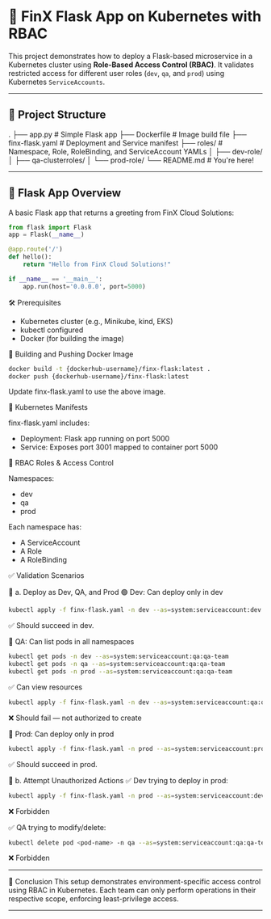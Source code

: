 # 🐳 FinX Flask App on Kubernetes with RBAC

This project demonstrates how to deploy a Flask-based microservice in a Kubernetes cluster using **Role-Based Access Control (RBAC)**. It validates restricted access for different user roles (`dev`, `qa`, and `prod`) using Kubernetes `ServiceAccounts`.

---

## 📁 Project Structure

.
├── app.py # Simple Flask app
├── Dockerfile # Image build file
├── finx-flask.yaml # Deployment and Service manifest
├── roles/ # Namespace, Role, RoleBinding, and ServiceAccount YAMLs
│ ├── dev-role/
│ ├── qa-clusterroles/
│ └── prod-role/
└── README.md # You're here!

---

## 🚀 Flask App Overview

A basic Flask app that returns a greeting from FinX Cloud Solutions:

```python
from flask import Flask
app = Flask(__name__)

@app.route('/')
def hello():
    return "Hello from FinX Cloud Solutions!"

if __name__ == '__main__':
    app.run(host='0.0.0.0', port=5000)

```

🛠 Prerequisites

- Kubernetes cluster (e.g., Minikube, kind, EKS)
- kubectl configured
- Docker (for building the image)

🧱 Building and Pushing Docker Image

```bash
docker build -t {dockerhub-username}/finx-flask:latest .
docker push {dockerhub-username}/finx-flask:latest
```
Update finx-flask.yaml to use the above image.

🧩 Kubernetes Manifests

finx-flask.yaml includes:
- Deployment: Flask app running on port 5000
- Service: Exposes port 3001 mapped to container port 5000

🔐 RBAC Roles & Access Control

Namespaces:
- dev
- qa
- prod

Each namespace has:
- A ServiceAccount
- A Role
- A RoleBinding

✅ Validation Scenarios

🧪 a. Deploy as Dev, QA, and Prod
🟢 Dev: Can deploy only in dev
```bash
kubectl apply -f finx-flask.yaml -n dev --as=system:serviceaccount:dev:dev-team
```
✅ Should succeed in dev.

🔵 QA: Can list pods in all namespaces
```bash
kubectl get pods -n dev --as=system:serviceaccount:qa:qa-team
kubectl get pods -n qa --as=system:serviceaccount:qa:qa-team
kubectl get pods -n prod --as=system:serviceaccount:qa:qa-team
```
✅ Can view resources

```bash
kubectl apply -f finx-flask.yaml -n dev --as=system:serviceaccount:qa:qa-team
```
❌ Should fail — not authorized to create

🔴 Prod: Can deploy only in prod
```bash
kubectl apply -f finx-flask.yaml -n prod --as=system:serviceaccount:prod:prod-team
```
✅ Should succeed in prod.

🚫 b. Attempt Unauthorized Actions
✅ Dev trying to deploy in prod:

```bash
kubectl apply -f finx-flask.yaml -n prod --as=system:serviceaccount:dev:dev-team
```
❌ Forbidden

✅ QA trying to modify/delete:

```bash
kubectl delete pod <pod-name> -n qa --as=system:serviceaccount:qa:qa-team
```
❌ Forbidden

---

📜 Conclusion
This setup demonstrates environment-specific access control using RBAC in Kubernetes. Each team can only perform operations in their respective scope, enforcing least-privilege access.

---